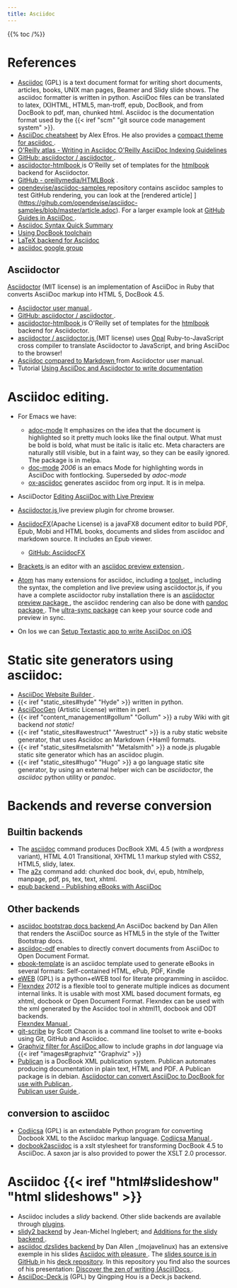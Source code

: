 ```yaml
---
title: Asciidoc
---
```


{{% toc /%}}

# References
-   [Asciidoc](http://www.methods.co.nz/asciidoc/) (GPL)
    is a text document format for writing short documents,
    articles, books, UNIX man pages, Beamer and Slidy slide shows.
    The asciidoc formatter is written in python.
    AsciiDoc files can be translated to latex, (X)HTML, HTML5,
    man-troff, epub, DocBook, and from DocBook to pdf, man, chunked
    html. Asciidoc is the documentation format used by the
    {{< iref "scm" "git source code management system" >}}.
-   [AsciiDoc cheatsheet](http://powerman.name/doc/asciidoc)
    by Alex Efros. He also provides a [compact theme for asciidoc
    ](http://powerman.name/download/asciidoc/).
-   [O'Reilly atlas - Writing in Asciidoc
    ](http://docs.atlas.oreilly.com/writing_in_asciidoc.html)
    [O'Reilly AsciiDoc Indexing Guidelines
    ](http://chimera.labs.oreilly.com/books/1234000001578/ch02.html)
-   [GitHub: asciidoctor / asciidoctor
    ](https://github.com/asciidoctor/asciidoctor).
-   [asciidoctor-htmlbook
    ](https://github.com/oreillymedia/asciidoctor-htmlbook)
    is O'Reilly set of templates for the
    [htmlbook](http://oreillymedia.github.io/HTMLBook/) backend for Asciidoctor.
-   [GitHub - oreillymedia/HTMLBook](https://github.com/oreillymedia/HTMLBook)    .
-   [opendevise/asciidoc-samples
    ](https://github.com/opendevise/asciidoc-samples/blob/master/article.adoc)
    repository contains asciidoc samples to test GitHub rendering, you
    can look at the [rendered article]
    ](https://gihub.com/opendevise/asciidoc-samples/blob/master/article.adoc).
    For a larger example look at [GitHub Guides in AsciiDoc
    ](https://github.com/opendevise/github-guides-asciidoc).
-   [Asciidoc Syntax Quick Summary
    ](http://xpt.sourceforge.net/techdocs/nix/tool/asciidoc-syn/ascs01-AsciiDocMarkupSyntaxQuickSummary/)
-   [Using DocBook toolchain
    ](http://xpt.sourceforge.net/techdocs/nix/tool/asciidoc-usg/ascu04-UsingDocBooktoolchain/)
-   [LaTeX backend for Asciidoc
    ](http://www.methods.co.nz/asciidoc/latex-backend.html)
-   [asciidoc google group
    ](https://groups.google.com/forum/#!forum/asciidoc)

## Asciidoctor
[Asciidoctor](http://asciidoctor.org/) (MIT license)
is an implementation of AsciiDoc in Ruby that converts
AsciiDoc markup into HTML 5, DocBook 4.5.
-   [Asciidoctor user manual
    ](http://asciidoctor.org/docs/user-manual).
-   [GitHub: asciidoctor / asciidoctor
    ](https://github.com/asciidoctor/asciidoctor).
-   [asciidoctor-htmlbook
    ](https://github.com/oreillymedia/asciidoctor-htmlbook)
    is O'Reilly set of templates for the
    [htmlbook](http://oreillymedia.github.io/HTMLBook/) backend for Asciidoctor.
-   [asciidoctor / asciidoctor.js
    ](https://github.com/asciidoctor/asciidoctor.js) (MIT license)
    uses [Opal](http://opalrb.org/) Ruby-to-JavaScript cross compiler
    to translate Asciidoctor to JavaScript, and
    bring AsciiDoc to the browser!
-   [Asciidoc compared to Markdown
    ](http://asciidoctor.org/docs/user-manual/#compared-to-markdown)
    from Asciidoctor user manual.
-   Tutorial [Using AsciiDoc and Asciidoctor to write documentation
    ](https://www.vogella.com/tutorials/AsciiDoc/article.html)

# Asciidoc editing.

-   For Emacs we have:
    -   [adoc-mode]( https://github.com/sensorflo/adoc-mode/wiki)
        It emphasizes on the idea that the document is highlighted so
        it pretty much looks like the final output. What must be bold
        is bold, what must be italic is italic etc.  Meta characters
        are naturally still visible, but in a faint way, so they can
        be easily ignored. The package is in melpa.
    -   [doc-mode](http://xpt.sourceforge.net/tools/doc-mode/) _2006_
        is an emacs Mode for highlighting words in AsciiDoc with fontlocking.
        Superseded by _adoc-mode_
    -   [ox-asciidoc]( https://github.com/yashi/org-asciidoc)
        generates asciidoc from org input. It is in melpa.

-   AsciiDoctor [Editing AsciiDoc with Live Preview
    ](http://asciidoctor.org/docs/editing-asciidoc-with-live-preview/)
-   [Asciidoctor.js
    ](https://chrome.google.com/webstore/detail/asciidoctorjs-live-previe/iaalpfgpbocpdfblpnhhgllgbdbchmia)
    live preview plugin for chrome browser.
-   [AsciidocFX](https://www.asciidocfx.com/)(Apache License)
    is a javaFX8 document editor to build PDF, Epub, Mobi and HTML
    books, documents and slides from asciidoc and markdown source. It
    includes an Epub viewer.
    -   [GitHub: AsciidocFX](https://github.com/asciidocfx/AsciidocFX)
-   [Brackets
    ](https://github.com/adobe/brackets/wiki/How-to-Use-Brackets)
    is an editor with an [asciidoc preview extension
    ](https://github.com/asciidoctor/brackets-asciidoc-preview).
-   [Atom](https://atom.io)
    has many extensions for asciidoc, including a [toolset
    ](https://atom.io/packages/asciidoc-assistant), including  the
    syntax, the completion and live preview using asciidoctor.js,
    if you have a complete asciidoctor ruby installation there is an
    [asciidoctor preview package
    ](https://atom.io/packages/asciidoctor-preview), the asciidoc
    rendering can also be done with [pandoc package
    ](https://atom.io/packages/pandoc).
    The [ultra-sync package](https://atom.io/packages/ultra-sync)
    can keep your source code and preview in sync.
-   On Ios we can [Setup Textastic app to write AsciiDoc on iOS
    ](https://www.makzan.net/2015/10/07/setup-textastic-app-to-write-asciidoc-on-ios/)

# Static site generators using asciidoc:
-   [AsciiDoc Website Builder
    ](http://awb.sourceforge.net/).
-   {{< iref "static_sites#hyde" "Hyde" >}} written in python.
-   [AsciiDocGen](http://dbixjcl.org/jcl/asciidocgen/asciidocgen.html)
    (Artistic License) written in perl.
-   {{< iref "content_management#gollum" "Gollum" >}}
    a ruby Wiki with git  backend  _not static!_
-   {{< iref "static_sites#awestruct" "Awestruct" >}} is a ruby static website
    generator, that uses Asciidoc an Markdown (+Haml) formats.
-   {{< iref "static_sites#metalsmith" "Metalsmith" >}} a node.js plugable static site
    generator which has an asciidoc plugin.
-   {{< iref "static_sites#hugo" "Hugo" >}} a go language static site generator, by
    using an external helper wich can be _asciidoctor_, the _asciidoc_ python utility or
    _pandoc_.

# Backends and reverse conversion
## Builtin backends
-   The [asciidoc](http://www.methods.co.nz/asciidoc/manpage.html)
    command produces DocBook XML 4.5 (with a _wordpress_ variant),
    HTML 4.01 Transitional, XHTML 1.1 markup styled with CSS2, HTML5,
    slidy, latex.
-   The [a2x](http://www.methods.co.nz/asciidoc/a2x.1.html)
    command add: chunked doc book, dvi, epub, htmlhelp, manpage, pdf,
    ps, tex, text, xhtml.
-   [epub backend - Publishing eBooks with AsciiDoc
    ](http://www.methods.co.nz/asciidoc/publishing-ebooks-with-asciidoc.html)

## Other backends
-   [asciidoc bootstrap docs backend
    ](https://github.com/mojavelinux/asciidoc-bootstrap-docs-backend)
    An AsciiDoc backend by Dan Allen that renders the AsciiDoc
    source as HTML5 in the style of the Twitter Bootstrap docs.
-   [asciidoc-odf](https://github.com/dagwieers/asciidoc-odf)
    enables to directly convert documents from AsciiDoc to
    Open Document Format.
-   [ebook-template](https://github.com/akosmasoftware/eBook-Template)
    is an asciidoc template used to generate eBooks in several formats:
    Self-contained HTML, ePub, PDF, Kindle
-   [eWEB](http://eweb.sourceforge.net/) (GPL)
    is a python+eWEB tool for literate programming in asciidoc.
-   [Flexndex](https://github.com/elextr/flexndex)
    _2012_
    is a flexible tool to generate multiple indices as document internal
    links. It is usable with most XML based document formats,
    eg xhtml, docbook or Open Document Format.
    Flexndex can be used with the xml generated by the Asciidoc tool
    in xhtml11, docbook and ODT backends.<br />
    [Flexndex Manual
    ](https://github.com/elextr/flexndex/blob/master/flexndex.asciidoc).
-   [git-scribe](https://github.com/schacon/git-scribe/)
    by Scott Chacon  is a  command line toolset to write e-books using Git, GitHub and Asciidoc.
-   [Graphviz filter for AsciiDoc
    ](http://asciidoc.org/asciidoc-graphviz-sample.html)
    allow to include graphs in _dot_ language via
    {{< iref "images#graphviz" "Graphviz" >}}
-   [Publican](https://fedorahosted.org/publican/)
    is a DocBook XML publication system. Publican automates producing
    documentation in  plain text, HTML and PDF. A Publican package is
    in debian.
    [Asciidoctor can convert AsciiDoc to DocBook for use with Publican
    ](https://github.com/asciidoctor/asciidoctor/wiki/Convert-Asciidoc-to-Docbook-for-use-with-Publican).<br />
    [Publican user Guide
    ](https://jfearn.fedorapeople.org/en-US/Publican/4.3/html/Users_Guide/index.html).

## conversion to asciidoc
-   [Codiicsa](https://github.com/elextr/codiicsa/) (GPL)
    is an extendable  Python program for converting Docbook XML
    to the Asciidoc markup language. [Codiicsa Manual
    ](https://github.com/elextr/codiicsa/blob/master/codiicsa.asciidoc).
-   [docbook2asciidoc](https://github.com/oreillymedia/docbook2asciidoc)
    is a xslt stylesheet for transforming DocBook 4.5 to AsciiDoc.
    A saxon jar is also provided to power the XSLT 2.0 processor.

# Asciidoc  {{< iref "html#slideshow" "html slideshows" >}}
-   Asciidoc includes a _slidy_ backend.
    Other slide backends are available through
    [plugins](http://www.methods.co.nz/asciidoc/plugins.html).
-   [slidy2 backend](http://code.google.com/p/asciidoc-slidy2-backend-plugin/)
    by Jean-Michel Inglebert; and [Additions for the slidy backend
    ](http://csrp.iut-blagnac.fr/jmiwebsite/home/index.html).
-   [asciidoc dzslides backend
    ](https://github.com/mojavelinux/asciidoc-dzslides-backend)
    by Dan Allen _(mojavelinux) has an extensive exemple in his slides
    [Asciidoc with pleasure
    ](http://mojavelinux.github.com/decks/asciidoc-with-pleasure/).
    The [slides source is in GitHub
    ](https://github.com/mojavelinux/decks/blob/master/asciidoc-with-pleasure/slides.asciidoc)
    in his [deck repository](https://github.com/mojavelinux/decks).
    In this repository you find also the sources of his presentation:
    [Discover the zen of writing (Ascii)Docs
    ](http://mojavelinux.github.io/decks/discover-zen-writing-asciidoc/cojugs201305/index.html).
-   [AsciiDoc-Deck.js](http://houqp.github.com/asciidoc-deckjs/) (GPL)
    by Qingping Hou is a Deck.js backend.



<!-- Local Variables: -->
<!-- mode: markdown -->
<!-- ispell-local-dictionary: "english" -->
<!-- End: -->
